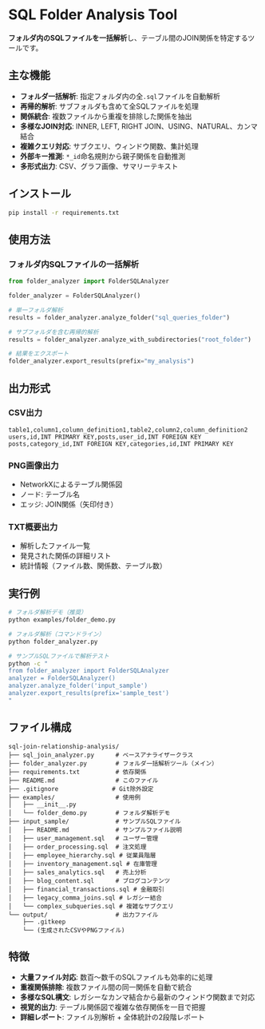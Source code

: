 # SQL Folder Analysis Tool

**フォルダ内のSQLファイルを一括解析**し、テーブル間のJOIN関係を特定するツールです。

## 主な機能

- **フォルダ一括解析**: 指定フォルダ内の全`.sql`ファイルを自動解析
- **再帰的解析**: サブフォルダも含めて全SQLファイルを処理
- **関係統合**: 複数ファイルから重複を排除した関係を抽出
- **多様なJOIN対応**: INNER, LEFT, RIGHT JOIN、USING、NATURAL、カンマ結合
- **複雑クエリ対応**: サブクエリ、ウィンドウ関数、集計処理
- **外部キー推測**: `*_id`命名規則から親子関係を自動推測
- **多形式出力**: CSV、グラフ画像、サマリーテキスト

## インストール

```bash
pip install -r requirements.txt
```

## 使用方法

### フォルダ内SQLファイルの一括解析

```python
from folder_analyzer import FolderSQLAnalyzer

folder_analyzer = FolderSQLAnalyzer()

# 単一フォルダ解析
results = folder_analyzer.analyze_folder("sql_queries_folder")

# サブフォルダを含む再帰的解析
results = folder_analyzer.analyze_with_subdirectories("root_folder")

# 結果をエクスポート
folder_analyzer.export_results(prefix="my_analysis")
```

## 出力形式

### CSV出力
```csv
table1,column1,column_definition1,table2,column2,column_definition2
users,id,INT PRIMARY KEY,posts,user_id,INT FOREIGN KEY
posts,category_id,INT FOREIGN KEY,categories,id,INT PRIMARY KEY
```

### PNG画像出力
- NetworkXによるテーブル関係図
- ノード: テーブル名
- エッジ: JOIN関係（矢印付き）

### TXT概要出力
- 解析したファイル一覧
- 発見された関係の詳細リスト
- 統計情報（ファイル数、関係数、テーブル数）

## 実行例

```bash
# フォルダ解析デモ（推奨）
python examples/folder_demo.py

# フォルダ解析（コマンドライン）
python folder_analyzer.py

# サンプルSQLファイルで解析テスト
python -c "
from folder_analyzer import FolderSQLAnalyzer
analyzer = FolderSQLAnalyzer()
analyzer.analyze_folder('input_sample')
analyzer.export_results(prefix='sample_test')
"
```

## ファイル構成

```
sql-join-relationship-analysis/
├── sql_join_analyzer.py      # ベースアナライザークラス
├── folder_analyzer.py        # フォルダ一括解析ツール（メイン）
├── requirements.txt          # 依存関係
├── README.md                 # このファイル
├── .gitignore               # Git除外設定
├── examples/                 # 使用例
│   ├── __init__.py
│   └── folder_demo.py        # フォルダ解析デモ
├── input_sample/             # サンプルSQLファイル
│   ├── README.md             # サンプルファイル説明
│   ├── user_management.sql   # ユーザー管理
│   ├── order_processing.sql  # 注文処理
│   ├── employee_hierarchy.sql # 従業員階層
│   ├── inventory_management.sql # 在庫管理
│   ├── sales_analytics.sql   # 売上分析
│   ├── blog_content.sql      # ブログコンテンツ
│   ├── financial_transactions.sql # 金融取引
│   ├── legacy_comma_joins.sql # レガシー結合
│   └── complex_subqueries.sql # 複雑なサブクエリ
└── output/                   # 出力ファイル
    ├── .gitkeep
    └── (生成されたCSVやPNGファイル)
```

## 特徴

- **大量ファイル対応**: 数百〜数千のSQLファイルも効率的に処理
- **重複関係排除**: 複数ファイル間の同一関係を自動で統合
- **多様なSQL構文**: レガシーなカンマ結合から最新のウィンドウ関数まで対応
- **視覚的出力**: テーブル関係図で複雑な依存関係を一目で把握
- **詳細レポート**: ファイル別解析 + 全体統計の2段階レポート